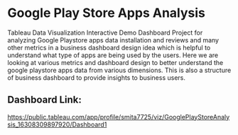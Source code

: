 
# Google Play Store Apps Analysis

Tableau Data Visualization Interactive Demo Dashboard Project for analyzing Google Playstore apps data installation and reviews and many other metrics in a business dashboard design idea which is helpful to understand what type of apps are being used by the users. Here we are looking at various metrics and dashboard design to better understand the google playstore apps data from various dimensions. This is also a structure of business dashboard to provide insights to business users.


## Dashboard Link:

https://public.tableau.com/app/profile/smita7725/viz/GooglePlayStoreAnalysis_16308309897920/Dashboard1

  
